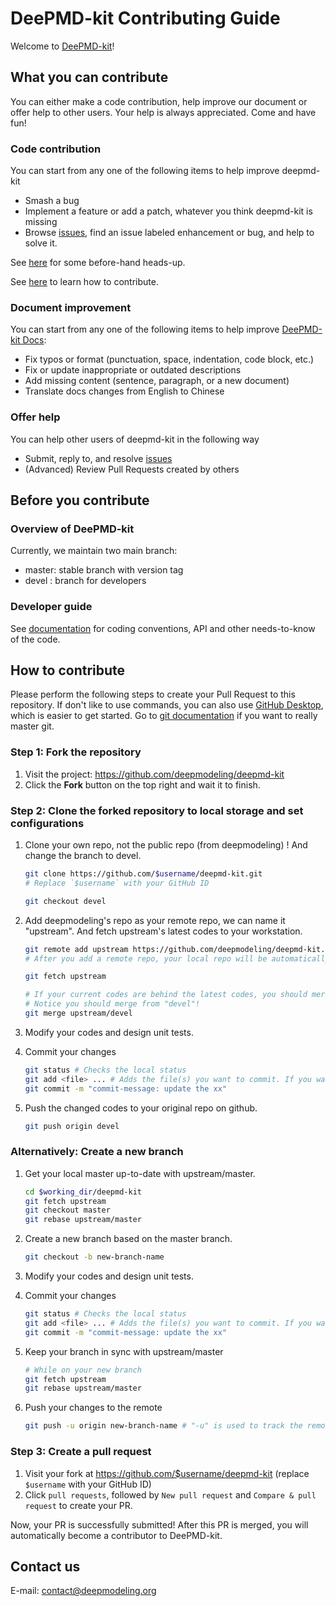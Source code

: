 # DeePMD-kit Contributing Guide

Welcome to [DeePMD-kit](https://github.com/deepmodeling/deepmd-kit)!

## What you can contribute

You can either make a code contribution, help improve our document or offer help to other users. Your help is always appreciated. Come and have fun!

### Code contribution

You can start from any one of the following items to help improve deepmd-kit

- Smash a bug
- Implement a feature or add a patch, whatever you think deepmd-kit is missing
- Browse [issues](https://github.com/deepmodeling/deepmd-kit/issues), find an issue labeled enhancement or bug, and help to solve it.

See [here](#before-you-contribute) for some before-hand heads-up.

See [here](#how-to-contribute) to learn how to contribute.

### Document improvement

You can start from any one of the following items to help improve [DeePMD-kit Docs](https://deepmd.readthedocs.io/en/latest/?badge=latest):

- Fix typos or format (punctuation, space, indentation, code block, etc.)
- Fix or update inappropriate or outdated descriptions
- Add missing content (sentence, paragraph, or a new document)
- Translate docs changes from English to Chinese

### Offer help

You can help other users of deepmd-kit in the following way

- Submit, reply to, and resolve [issues](https://github.com/deepmodeling/deepmd-kit/issues)
- (Advanced) Review Pull Requests created by others

## Before you contribute

### Overview of DeePMD-kit

Currently, we maintain two main branch:

- master: stable branch with version tag
- devel : branch for developers

### Developer guide

See [documentation](https://deepmd.readthedocs.io/) for coding conventions, API and other needs-to-know of the code.

## How to contribute

Please perform the following steps to create your Pull Request to this repository. If don't like to use commands, you can also use [GitHub Desktop](https://desktop.github.com/), which is easier to get started. Go to [git documentation](https://git-scm.com/doc) if you want to really master git.

### Step 1: Fork the repository

1. Visit the project: <https://github.com/deepmodeling/deepmd-kit>
2. Click the **Fork** button on the top right and wait it to finish.

### Step 2: Clone the forked repository to local storage and set configurations

1. Clone your own repo, not the public repo (from deepmodeling) ! And change the branch to devel.

   ```bash
   git clone https://github.com/$username/deepmd-kit.git
   # Replace `$username` with your GitHub ID

   git checkout devel
   ```

2. Add deepmodeling's repo as your remote repo, we can name it "upstream". And fetch upstream's latest codes to your workstation.

   ```bash
   git remote add upstream https://github.com/deepmodeling/deepmd-kit.git
   # After you add a remote repo, your local repo will be automatically named "origin".

   git fetch upstream

   # If your current codes are behind the latest codes, you should merge latest codes first.
   # Notice you should merge from "devel"!
   git merge upstream/devel
   ```

3. Modify your codes and design unit tests.

4. Commit your changes

   ```bash
   git status # Checks the local status
   git add <file> ... # Adds the file(s) you want to commit. If you want to commit all changes, you can directly use `git add.`
   git commit -m "commit-message: update the xx"
   ```

5. Push the changed codes to your original repo on github.
   ```bash
   git push origin devel
   ```

### Alternatively: Create a new branch

1. Get your local master up-to-date with upstream/master.

   ```bash
   cd $working_dir/deepmd-kit
   git fetch upstream
   git checkout master
   git rebase upstream/master
   ```

2. Create a new branch based on the master branch.

   ```bash
   git checkout -b new-branch-name
   ```

3. Modify your codes and design unit tests.

4. Commit your changes

   ```bash
   git status # Checks the local status
   git add <file> ... # Adds the file(s) you want to commit. If you want to commit all changes, you can directly use `git add.`
   git commit -m "commit-message: update the xx"
   ```

5. Keep your branch in sync with upstream/master

   ```bash
   # While on your new branch
   git fetch upstream
   git rebase upstream/master
   ```

6. Push your changes to the remote

   ```bash
   git push -u origin new-branch-name # "-u" is used to track the remote branch from origin
   ```

### Step 3: Create a pull request

1. Visit your fork at <https://github.com/$username/deepmd-kit> (replace `$username` with your GitHub ID)
2. Click `pull requests`, followed by `New pull request` and `Compare & pull request` to create your PR.

Now, your PR is successfully submitted! After this PR is merged, you will automatically become a contributor to DeePMD-kit.

## Contact us

E-mail: contact@deepmodeling.org
